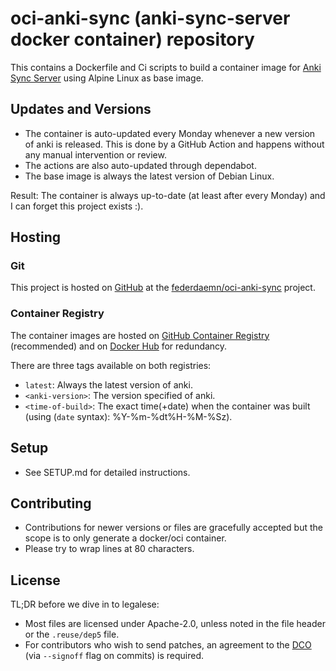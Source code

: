 <!--
SPDX-FileCopyrightText: 2023 Frederik Zorn <federdaemn@mail.de>

SPDX-License-Identifier: Apache-2.0
-->

# oci-anki-sync (anki-sync-server docker container) repository

This contains a Dockerfile and Ci scripts to build a container image for
[Anki Sync Server](https://apps.ankiweb.net/) using Alpine Linux as base image.

## Updates and Versions

* The container is auto-updated every Monday whenever a new version of anki is
  released. This is done by a GitHub Action and happens without any manual
  intervention or review.
* The actions are also auto-updated through dependabot.
* The base image is always the latest version of Debian Linux.

Result: The container is always up-to-date (at least after every Monday) and I
can forget this project exists :).

## Hosting

### Git

This project is hosted on [GitHub](https://github.com) at the
[federdaemn/oci-anki-sync](https://github.com/federdaemn/oci-anki-sync) project.

### Container Registry

The container images are hosted on
[GitHub Container Registry](https://github.com/federdaemn/oci-anki-sync/pkgs/container/oci-anki-sync)
(recommended) and on
[Docker Hub](https://hub.docker.com/r/federdaemn/oci-anki-sync) for redundancy.

There are three tags available on both registries:

* `latest`: Always the latest version of anki.
* `<anki-version>`: The version specified of anki.
* `<time-of-build>`: The exact time(+date) when the container was built
  (using (`date` syntax): %Y-%m-%dt%H-%M-%Sz).

## Setup

* See SETUP.md for detailed instructions.

## Contributing

* Contributions for newer versions or files are gracefully accepted but the
  scope is to only generate a docker/oci container.
* Please try to wrap lines at 80 characters.

## License

TL;DR before we dive in to legalese:

* Most files are licensed under Apache-2.0, unless noted in the file header or
  the `.reuse/dep5` file.
* For contributors who wish to send patches, an agreement to the
  [DCO](https://developercertificate.org/) (via `--signoff` flag on commits) is
  required.
